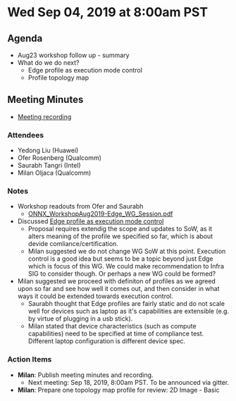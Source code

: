 # Wed Sep 04, 2019 at 8:00am PST

## Agenda

* Aug23 workshop follow up - summary
* What do we do next?
  * Edge profile as execution mode control
  * Profile topology map
  
## Meeting Minutes
* [Meeting recording](https://youtu.be/KsjM9m9p_L0)

### Attendees 
* Yedong Liu (Huawei)
* Ofer Rosenberg (Qualcomm) 
* Saurabh Tangri (Intel)
* Milan Oljaca (Qualcomm)
 
### Notes
* Workshop readouts from Ofer and Saurabh
  * [ONNX_WorkshopAug2019-Edge_WG_Session.pdf](https://github.com/onnx/working-groups/blob/master/edge/workshops/ONNX_WorkshopAug2019-Edge_WG_Session.pdf)
* Discussed [Edge profile as execution mode control](https://github.com/onnx/working-groups/commit/7539dce2cf6c45695ae8717ede6f1d2528c528ee#diff-6ea8a11a2d9744be5a0a63ad62405f02)
  * Proposal requires extendig the scope and updates to SoW, as it alters meaning of the profile we specified so far, which is about devide comliance/certification.
  * Milan suggested we do not change WG SoW at this point. Execution control is a good idea but seems to be a topic beyond just Edge which is focus of this WG.
    We could make recommendation to Infra SIG to consider though. Or perhaps a new WG could be formed?
* Milan suggested we proceed with definiton of profiles as we agreed upon so far and see how well it comes out, and then consider in what ways it could be extended towards execution control.
  * Saurabh thought that Edge profiles are fairly static and do not scale well for devices such as laptop as it's capabilities are extensible (e.g. by virtue of plugging in a usb stick).
  * Milan stated that device characteristics (such as compute capabilities) need to be specified at time of compliance test. Different laptop configuration is different device spec.
 

### Action Items
* **Milan**: Publish meeting minutes and recording.
  * Next meeting: Sep 18, 2019, 8:00am PST. To be announced via gitter.
* **Milan**: Prepare one topology map profile for review: 2D Image - Basic 


